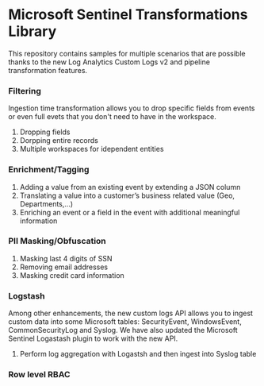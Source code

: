 # Microsoft Sentinel Transformations Library

This repository contains samples for multiple scenarios that are possible thanks to the new Log Analytics Custom Logs v2 and pipeline transformation features.

### Filtering

Ingestion time transformation allows you to drop specific fields from events or even full evets that you don't need to have in the workspace.

1. Dropping fields
2. Dorpping entire records
3. Multiple workspaces for idependent entities

### Enrichment/Tagging

1. Adding a value from an existing event by extending a JSON column 
2. Translating a value into a customer’s business related value (Geo, Departments,…)
3. Enriching an event or a field in the event with additional meaningful information


### PII Masking/Obfuscation

1. Masking last 4 digits of SSN
2. Removing email addresses
3. Masking credit card information

### Logstash

Among other enhancements, the new custom logs API allows you to ingest custom data into some Microsoft tables: SecurityEvent, WindowsEvent, CommonSecurityLog and Syslog. We have also updated the Microsoft Sentinel Logastash plugin to work with the new API.

1. Perform log aggregation with Logastsh and then ingest into Syslog table

### Row level RBAC

